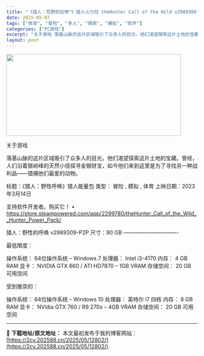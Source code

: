```yaml
---
title: "《猎人：荒野的召唤™》猎人火力包 theHunter Call of the Wild v2989309"
date: 2025-05-07
tags: ["体育", "冒险", "多人", "探索", "模拟", "软件"]
categories: ["PC游戏"]
excerpt: "关于游戏 落基山脉的这片区域吸引了众多人的目光，他们渴望探索这片土地的宝藏。曾经，人们沿着银岭峰的天然小径探寻金银财宝，如今他们来到这里是为了寻找另一种战利品——猎捕他们最爱的动物。 标题：《猎人：野性呼唤》猎人能量包 类型： 冒险 , 模拟 , 体育 上映日期：2023年3月14日 支持软件开发者&hellip;"
layout: post
---
```


<img class="aligncenter size-full wp-image-12804" src="https://2cy.202588.cn/wp-content/uploads/2025/05/2025050623413156.webp" alt="" width="460" height="215" />

关于游戏

落基山脉的这片区域吸引了众多人的目光，他们渴望探索这片土地的宝藏。曾经，人们沿着银岭峰的天然小径探寻金银财宝，如今他们来到这里是为了寻找另一种战利品——猎捕他们最爱的动物。

标题：《猎人：野性呼唤》猎人能量包
类型： 冒险 , 模拟 , 体育
上映日期：2023年3月14日

支持软件开发者。购买它！
• https://store.steampowered.com/app/2299780/theHunter_Call_of_the_Wild__Hunter_Power_Pack/

猎人：野性的呼唤 v2989309-P2P
尺寸：90 GB
——————————-

最低限度：

操作系统： 64位操作系统 – Windows 7
处理器： Intel i3-4170
内存： 4 GB RAM
显卡： NVIDIA GTX 660 / ATI HD7870 – 1GB VRAM
存储空间： 20 GB 可用空间

受到推崇的：

操作系统： 64位操作系统 – Windows 10
处理器： 英特尔 i7 四核
内存： 8 GB RAM
显卡： NVidia GTX 760 / R9 270x – 4GB VRAM
存储空间： 20 GB 可用空间

---
📖 **下载地址/原文地址：** 本文最初发布于我的博客网站：[https://2cy.202588.cn/2025/05/12802/](https://2cy.202588.cn/2025/05/12802/)
